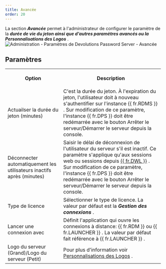 ```yaml
---
title: Avancée
order: 20
---
```

La section ***Avancée*** permet à l&apos;administrateur de configurer le paramètre de la ***&#32;*** ***durée de vie du jeton ainsi que d&apos;autres paramètres avancés ou la*** ***Personnalisations des Logos*** .  
![Administration - Paramètres de Devolutions Password Server - Avancée](/img/fr/server/ServerOp8044.png) 

## Paramètres 

<table>
	<tr>
		<th>

Option 
		</th>
		<th>
Description 
		</th>
	</tr>
	<tr>
		<td>
Actuailser la durée du jeton (minutes) 
		</td>
		<td>
C&apos;est la durée du jeton. À l&apos;expiration du jeton, l&apos;utilisateur doit à nouveau s&apos;authentifier sur l&apos;instance {{ fr.RDMS }} . Sur modification de ce paramètre, l&apos;instance {{ fr.DPS }} doit être redémarrée avec le bouton Arrêter le serveur/Démarrer le serveur depuis la console. 
		</td>
	</tr>
	<tr>
		<td>
Déconnecter automatiquement les utilisateurs inactifs après (minutes) 
		</td>
		<td>
Saisir le délai de déconnexion de l&apos;utilisateur du serveur s&apos;il est inactif. Ce paramètre s&apos;applique qu&apos;aux sessions web ou sessions depuis [{{ fr.DWL }}](/fr/server/dwl/overview/) . Sur modification de ce paramètre, l&apos;instance {{ fr.DPS }} doit être redémarrée avec le bouton Arrêter le serveur/Démarrer le serveur depuis la console. 
		</td>
	</tr>
	<tr>
		<td>
Type de licence 
		</td>
		<td>
Sélectionner le type de licence. La valeur par défaut est la ***Gestion des connexions*** . 
		</td>
	</tr>
	<tr>
		<td>
Lancer une connexion avec 
		</td>
		<td>
Définit l&apos;application qui ouvre les connexions à distance: {{ fr.RDM }} ou {{ fr.LAUNCHER }} . La valeur par défaut fait référence à {{ fr.LAUNCHER }} . 
		</td>
	</tr>
	<tr>
		<td>
Logo du serveur (Grand)/Logo du serveur (Petit) 
		</td>
		<td>
Pour plus d&apos;information voir [Personnalisations des Logos](/fr/server/web-interface/administration/configuration/server-settings/general/advanced/white-labeling-customizations/) . 
		</td>
	</tr>
</table>




